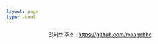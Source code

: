 ```yaml
---
layout: page
type: about
---
```


<div style="text-align: center">

깃허브 주소 : <a href="https://github.com/mangchhe"> https://github.com/mangchhe </a>

</div>